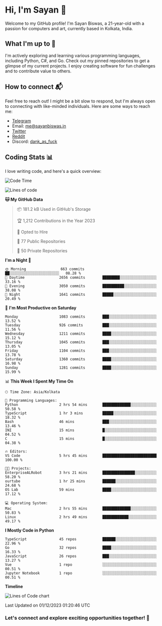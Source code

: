 # Hi, I'm Sayan 👋

Welcome to my GitHub profile! I'm Sayan Biswas, a 21-year-old with a passion for computers and art, currently based in Kolkata, India.

## What I'm up to 🚀

I'm actively exploring and learning various programming languages, including Python, C#, and Go. Check out my pinned repositories to get a glimpse of my current projects. I enjoy creating software for fun challenges and to contribute value to others.

## How to connect 📬

Feel free to reach out! I might be a bit slow to respond, but I'm always open to connecting with like-minded individuals. Here are some ways to reach me:

- [Telegram](https://t.me/dank_as_fuck)
- Email: [me@sayanbiswas.in](mailto:me@sayanbiswas.in)
- [Twitter](https://twitter.com/TheDankDel)
- [Reddit](https://www.reddit.com/user/dank_as_fuck_/)
- Discord: [dank_as_fuck](https://discordapp.com/users/506536929152466945)

## Coding Stats 📊

I love writing code, and here's a quick overview:

<!--START_SECTION:waka-->
![Code Time](http://img.shields.io/badge/Code%20Time-1%2C330%20hrs%2031%20mins-blue)

![Lines of code](https://img.shields.io/badge/From%20Hello%20World%20I%27ve%20Written-6.5%20million%20lines%20of%20code-blue)

**🐱 My GitHub Data** 

> 📦 181.2 kB Used in GitHub's Storage 
 > 
> 🏆 1,212 Contributions in the Year 2023
 > 
> 💼 Opted to Hire
 > 
> 📜 77 Public Repositories 
 > 
> 🔑 50 Private Repositories 
 > 
**I'm a Night 🦉** 

```text
🌞 Morning                663 commits         ██░░░░░░░░░░░░░░░░░░░░░░░   08.28 % 
🌆 Daytime                2656 commits        ████████░░░░░░░░░░░░░░░░░   33.16 % 
🌃 Evening                3050 commits        ██████████░░░░░░░░░░░░░░░   38.08 % 
🌙 Night                  1641 commits        █████░░░░░░░░░░░░░░░░░░░░   20.49 % 
```
📅 **I'm Most Productive on Saturday** 

```text
Monday                   1083 commits        ███░░░░░░░░░░░░░░░░░░░░░░   13.52 % 
Tuesday                  926 commits         ███░░░░░░░░░░░░░░░░░░░░░░   11.56 % 
Wednesday                1211 commits        ████░░░░░░░░░░░░░░░░░░░░░   15.12 % 
Thursday                 1045 commits        ███░░░░░░░░░░░░░░░░░░░░░░   13.05 % 
Friday                   1104 commits        ███░░░░░░░░░░░░░░░░░░░░░░   13.78 % 
Saturday                 1360 commits        ████░░░░░░░░░░░░░░░░░░░░░   16.98 % 
Sunday                   1281 commits        ████░░░░░░░░░░░░░░░░░░░░░   15.99 % 
```


📊 **This Week I Spent My Time On** 

```text
🕑︎ Time Zone: Asia/Kolkata

💬 Programming Languages: 
Python                   2 hrs 54 mins       █████████████░░░░░░░░░░░░   50.58 % 
TypeScript               1 hr 3 mins         █████░░░░░░░░░░░░░░░░░░░░   18.32 % 
Bash                     46 mins             ███░░░░░░░░░░░░░░░░░░░░░░   13.46 % 
INI                      15 mins             █░░░░░░░░░░░░░░░░░░░░░░░░   04.52 % 
C                        15 mins             █░░░░░░░░░░░░░░░░░░░░░░░░   04.38 % 

🔥 Editors: 
VS Code                  5 hrs 45 mins       █████████████████████████   100.00 % 

🐱‍💻 Projects: 
EnterpriseALRobot        3 hrs 21 mins       ███████████████░░░░░░░░░░   58.20 % 
ourtube                  1 hr 25 mins        ██████░░░░░░░░░░░░░░░░░░░   24.68 % 
OS Lab                   59 mins             ████░░░░░░░░░░░░░░░░░░░░░   17.12 % 

💻 Operating System: 
Mac                      2 hrs 55 mins       █████████████░░░░░░░░░░░░   50.83 % 
Linux                    2 hrs 49 mins       ████████████░░░░░░░░░░░░░   49.17 % 
```

**I Mostly Code in Python** 

```text
TypeScript               45 repos            ██████░░░░░░░░░░░░░░░░░░░   22.96 % 
Go                       32 repos            ████░░░░░░░░░░░░░░░░░░░░░   16.33 % 
JavaScript               26 repos            ███░░░░░░░░░░░░░░░░░░░░░░   13.27 % 
Vue                      1 repo              ░░░░░░░░░░░░░░░░░░░░░░░░░   00.51 % 
Jupyter Notebook         1 repo              ░░░░░░░░░░░░░░░░░░░░░░░░░   00.51 % 
```



**Timeline**

![Lines of Code chart](https://raw.githubusercontent.com/Dank-del/Dank-del/main/assets/bar_graph.png)


 Last Updated on 01/12/2023 01:20:46 UTC
<!--END_SECTION:waka-->

### Let's connect and explore exciting opportunities together! 🚀
